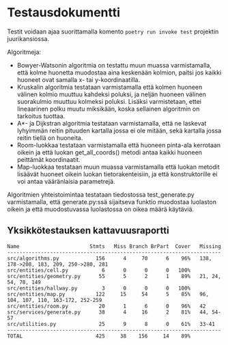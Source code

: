 # Testausdokumentti

Testit voidaan ajaa suorittamalla komento `poetry run invoke test` projektin juurikansiossa.

Algoritmeja:

- Bowyer-Watsonin algoritmia on testattu muun muassa varmistamalla, että kolme huonetta muodostaa aina keskenään kolmion, paitsi jos kaikki huoneet ovat samalla x- tai y-koordinaatilla.
- Kruskalin algoritmia testataan varmistamalla että kolmen huoneen välinen kolmio muuttuu kahdeksi poluksi, ja neljän huoneen välinen suorakulmio muuttuu kolmeksi poluksi. Lisäksi varmistetaan, ettei lineaarinen polku muutu miksikään, koska sellainen algoritmin on tarkoitus tuottaa.
- A\*- ja Dijkstran algoritmia testataan varmistamalla, että ne laskevat lyhyimmän reitin pituuden kartalla jossa ei ole mitään, sekä kartalla jossa reitin tiellä on huoneita.
- Room-luokkaa testataan varmistamalla että huoneen pinta-ala kerrotaan oikein ja että luokan get_all_coords() metodi antaa kaikki huoneen peittämät koordinaatit.
- Map-luokkaa testataan muun muassa varmistamalla että luokan metodit lisäävät huoneet oikein luokan tietorakenteisiin, ja että konstruktorille ei voi antaa vääränlaisia parametrejä.

Algoritmien yhteistoimintaa testataan tiedostossa test_generate.py varmistamalla, että generate.py:ssä sijaitseva funktio muodostaa luolaston oikein ja että muodostuvassa luolastossa on oikea määrä käytäviä.

## Yksikkötestauksen kattavuusraportti

```
Name                       Stmts   Miss Branch BrPart  Cover   Missing
----------------------------------------------------------------------
src/algorithms.py            156      4     70      6    96%   138, 178->208, 183, 209, 250->280, 281
src/entities/cell.py           6      0      0      0   100%
src/entities/geometry.py      55      5      2      1    89%   21, 24, 54, 78, 149
src/entities/hallway.py        3      0      0      0   100%
src/entities/map.py          122     15     54      5    85%   96, 104, 107, 110, 163-172, 252-259
src/entities/room.py          20      1      6      0    96%   42
src/services/generate.py      38      4     16      2    81%   44, 54-57
src/utilities.py              25      9      8      0    61%   33-41
----------------------------------------------------------------------
TOTAL                        425     38    156     14    89%
```
